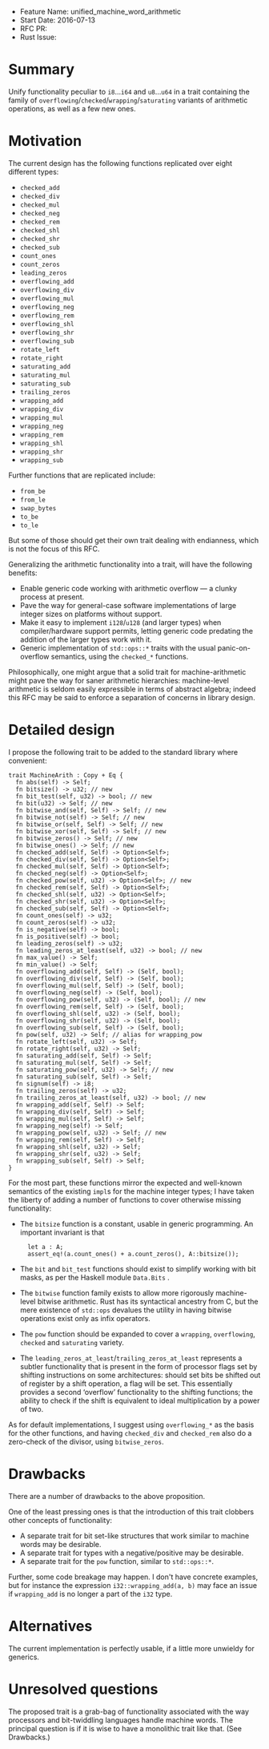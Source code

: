 - Feature Name: unified_machine_word_arithmetic
- Start Date: 2016-07-13
- RFC PR:
- Rust Issue:

# Summary
[summary]: #summary

Unify functionality peculiar to `i8`…`i64` and `u8`…`u64` in a trait containing the
family of `overflowing`/`checked`/`wrapping`/`saturating` variants of arithmetic operations,
as well as a few new ones.

# Motivation
[motivation]: #motivation

The current design has the following functions replicated over eight different types:

- `checked_add`
- `checked_div`
- `checked_mul`
- `checked_neg`
- `checked_rem`
- `checked_shl`
- `checked_shr`
- `checked_sub`
- `count_ones`
- `count_zeros`
- `leading_zeros`
- `overflowing_add`
- `overflowing_div`
- `overflowing_mul`
- `overflowing_neg`
- `overflowing_rem`
- `overflowing_shl`
- `overflowing_shr`
- `overflowing_sub`
- `rotate_left`
- `rotate_right`
- `saturating_add`
- `saturating_mul`
- `saturating_sub`
- `trailing_zeros`
- `wrapping_add`
- `wrapping_div`
- `wrapping_mul`
- `wrapping_neg`
- `wrapping_rem`
- `wrapping_shl`
- `wrapping_shr`
- `wrapping_sub`

Further functions that are replicated include:

- `from_be`
- `from_le`
- `swap_bytes`
- `to_be`
- `to_le`

But some of those should get their own trait dealing with endianness, which is not the
focus of this RFC.

Generalizing the arithmetic functionality into a trait, will have the following benefits:

- Enable generic code working with arithmetic overflow — a clunky process at present.
- Pave the way for general-case software implementations of large integer sizes on platforms
    without support.
- Make it easy to implement `i128`/`u128` (and larger types) when compiler/hardware support permits, letting
    generic code predating the addition of the larger types work with it.
- Generic implementation of `std::ops::*` traits with the usual panic-on-overflow semantics, using the
    `checked_*` functions.

Philosophically, one might argue that a solid trait for machine-arithmetic might pave the way
for saner arithmetic hierarchies: machine-level arithmetic is seldom easily expressible in terms of
abstract algebra; indeed this RFC may be said to enforce a separation of concerns in library design.

# Detailed design
[design]: #detailed-design

I propose the following trait to be added to the standard library where convenient:

    trait MachineArith : Copy + Eq {
      fn abs(self) -> Self;
      fn bitsize() -> u32; // new
      fn bit_test(self, u32) -> bool; // new
      fn bit(u32) -> Self; // new
      fn bitwise_and(self, Self) -> Self; // new
      fn bitwise_not(self) -> Self; // new
      fn bitwise_or(self, Self) -> Self; // new
      fn bitwise_xor(self, Self) -> Self; // new
      fn bitwise_zeros() -> Self; // new
      fn bitwise_ones() -> Self; // new
      fn checked_add(self, Self) -> Option<Self>;
      fn checked_div(self, Self) -> Option<Self>;
      fn checked_mul(self, Self) -> Option<Self>;
      fn checked_neg(self) -> Option<Self>;
      fn checked_pow(self, u32) -> Option<Self>; // new
      fn checked_rem(self, Self) -> Option<Self>;
      fn checked_shl(self, u32) -> Option<Self>;
      fn checked_shr(self, u32) -> Option<Self>;
      fn checked_sub(self, Self) -> Option<Self>;
      fn count_ones(self) -> u32;
      fn count_zeros(self) -> u32;
      fn is_negative(self) -> bool;
      fn is_positive(self) -> bool;
      fn leading_zeros(self) -> u32;
      fn leading_zeros_at_least(self, u32) -> bool; // new
      fn max_value() -> Self;
      fn min_value() -> Self;
      fn overflowing_add(self, Self) -> (Self, bool);
      fn overflowing_div(self, Self) -> (Self, bool);
      fn overflowing_mul(self, Self) -> (Self, bool);
      fn overflowing_neg(self) -> (Self, bool);
      fn overflowing_pow(self, u32) -> (Self, bool); // new
      fn overflowing_rem(self, Self) -> (Self, bool);
      fn overflowing_shl(self, u32) -> (Self, bool);
      fn overflowing_shr(self, u32) -> (Self, bool);
      fn overflowing_sub(self, Self) -> (Self, bool);
      fn pow(self, u32) -> Self; // alias for wrapping_pow
      fn rotate_left(self, u32) -> Self;
      fn rotate_right(self, u32) -> Self;
      fn saturating_add(self, Self) -> Self;
      fn saturating_mul(self, Self) -> Self;
      fn saturating_pow(self, u32) -> Self; // new
      fn saturating_sub(self, Self) -> Self;
      fn signum(self) -> i8;
      fn trailing_zeros(self) -> u32;
      fn trailing_zeros_at_least(self, u32) -> bool; // new
      fn wrapping_add(self, Self) -> Self;
      fn wrapping_div(self, Self) -> Self;
      fn wrapping_mul(self, Self) -> Self;
      fn wrapping_neg(self) -> Self;
      fn wrapping_pow(self, u32) -> Self; // new
      fn wrapping_rem(self, Self) -> Self;
      fn wrapping_shl(self, u32) -> Self;
      fn wrapping_shr(self, u32) -> Self;
      fn wrapping_sub(self, Self) -> Self;
    }

For the most part, these functions mirror the expected and well-known semantics
of the existing `impl`s for the machine integer types; I have taken the liberty of
adding a number of functions to cover otherwise missing functionality:

- The `bitsize` function is a constant, usable in generic programming. An important invariant is
    that
        
        let a : A;
        assert_eq!(a.count_ones() + a.count_zeros(), A::bitsize());

- The `bit` and `bit_test` functions should exist to simplify working with bit masks, as per the
    Haskell module `Data.Bits` .

- The `bitwise` function family exists to allow more rigorously machine-level bitwise arithmetic.
    Rust has its syntactical ancestry from C, but the mere existence of `std::ops` devalues the
    utility in having bitwise operations exist only as infix operators.


- The `pow` function should be expanded to cover a `wrapping`, `overflowing`, `checked` and
    `saturating` variety.

- The `leading_zeros_at_least`/`trailing_zeros_at_least` represents a subtler functionality
    that is present in the form of processor flags set by shifting instructions on some architectures:
    should set bits be shifted out of register by a shift operation, a flag will be set. This
    essentially provides a second ‘overflow’ functionality to the shifting functions; the ability
    to check if the shift is equivalent to ideal multiplication by a power of two.

As for default implementations, I suggest using `overflowing_*` as the basis for the other functions,
and having `checked_div` and `checked_rem` also do a zero-check of the divisor, using `bitwise_zeros`.

# Drawbacks
[drawbacks]: #drawbacks

There are a number of drawbacks to the above proposition.

One of the least pressing ones is that the introduction of this trait clobbers other concepts
of functionality:

- A separate trait for bit set-like structures that work similar to machine words may be desirable.
- A separate trait for types with a negative/positive may be desirable.
- A separate trait for the `pow` function, similar to `std::ops::*`.

Further, some code breakage may happen. I don't have concrete examples, but for instance the
expression `i32::wrapping_add(a, b)` may face an issue if `wrapping_add` is no longer a part of
the `i32` type.

# Alternatives
[alternatives]: #alternatives

The current implementation is perfectly usable, if a little more unwieldy for generics.

# Unresolved questions
[unresolved]: #unresolved-questions

The proposed trait is a grab-bag of functionality associated with the way processors and bit-twiddling
languages handle machine words. The principal question is if it is wise to have a monolithic trait like that.
(See Drawbacks.)
